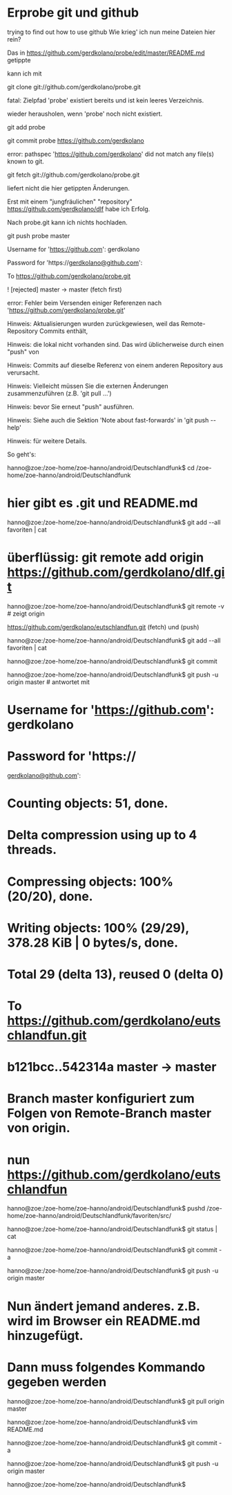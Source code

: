 Erprobe git und github
=====
trying to find out how to use github Wie krieg' ich nun meine Dateien hier rein?

Das in https://github.com/gerdkolano/probe/edit/master/README.md getippte

kann ich mit

  git clone git://github.com/gerdkolano/probe.git
  
  fatal: Zielpfad 'probe' existiert bereits und ist kein leeres Verzeichnis.
  
wieder herausholen, wenn 'probe' noch nicht existiert.

git add probe

git commit probe https://github.com/gerdkolano

error: pathspec 'https://github.com/gerdkolano' did not match any file(s) known to git.

git fetch git://github.com/gerdkolano/probe.git

liefert nicht die hier getippten Änderungen.

Erst mit einem "jungfräulichen" "repository" https://github.com/gerdkolano/dlf habe ich Erfolg.


Nach probe.git kann ich nichts hochladen.

git push probe master
 
Username for 'https://github.com': gerdkolano

Password for 'https://gerdkolano@github.com': 

To https://github.com/gerdkolano/probe.git

 ! [rejected]        master -> master (fetch first)

error: Fehler beim Versenden einiger Referenzen nach 'https://github.com/gerdkolano/probe.git'

Hinweis: Aktualisierungen wurden zurückgewiesen, weil das Remote-Repository Commits enthält,

Hinweis: die lokal nicht vorhanden sind. Das wird üblicherweise durch einen "push" von

Hinweis: Commits auf dieselbe Referenz von einem anderen Repository aus verursacht.

Hinweis: Vielleicht müssen Sie die externen Änderungen zusammenzuführen (z.B. 'git pull ...')

Hinweis: bevor Sie erneut "push" ausführen.

Hinweis: Siehe auch die Sektion 'Note about fast-forwards' in 'git push --help'

Hinweis: für weitere Details.

So geht's:

hanno@zoe:/zoe-home/zoe-hanno/android/Deutschlandfunk$ cd /zoe-home/zoe-hanno/android/Deutschlandfunk

# hier gibt es .git und README.md

hanno@zoe:/zoe-home/zoe-hanno/android/Deutschlandfunk$ git add --all favoriten  | cat

# überflüssig: git remote add origin https://github.com/gerdkolano/dlf.git

hanno@zoe:/zoe-home/zoe-hanno/android/Deutschlandfunk$ git remote -v # zeigt origin	

https://github.com/gerdkolano/eutschlandfun.git (fetch) und (push)

hanno@zoe:/zoe-home/zoe-hanno/android/Deutschlandfunk$ git add --all favoriten  | cat

hanno@zoe:/zoe-home/zoe-hanno/android/Deutschlandfunk$ git commit

hanno@zoe:/zoe-home/zoe-hanno/android/Deutschlandfunk$ git push -u origin master # antwortet mit

# Username for 'https://github.com': gerdkolano

# Password for 'https://

 gerdkolano@github.com':

# Counting objects: 51, done.

# Delta compression using up to 4 threads.

# Compressing objects: 100% (20/20), done.

# Writing objects: 100% (29/29), 378.28 KiB | 0 bytes/s, done.

# Total 29 (delta 13), reused 0 (delta 0)

# To https://github.com/gerdkolano/eutschlandfun.git

#    b121bcc..542314a  master -> master

# Branch master konfiguriert zum Folgen von Remote-Branch master von origin.

# nun https://github.com/gerdkolano/eutschlandfun

hanno@zoe:/zoe-home/zoe-hanno/android/Deutschlandfunk$ pushd /zoe-home/zoe-hanno/android/Deutschlandfunk/favoriten/src/

hanno@zoe:/zoe-home/zoe-hanno/android/Deutschlandfunk$ git status | cat

hanno@zoe:/zoe-home/zoe-hanno/android/Deutschlandfunk$ git commit -a

hanno@zoe:/zoe-home/zoe-hanno/android/Deutschlandfunk$ git push -u origin master

# Nun ändert jemand anderes. z.B. wird im Browser ein README.md hinzugefügt.

# Dann muss folgendes Kommando gegeben werden

hanno@zoe:/zoe-home/zoe-hanno/android/Deutschlandfunk$ git pull origin master

hanno@zoe:/zoe-home/zoe-hanno/android/Deutschlandfunk$ vim README.md

hanno@zoe:/zoe-home/zoe-hanno/android/Deutschlandfunk$ git commit -a

hanno@zoe:/zoe-home/zoe-hanno/android/Deutschlandfunk$ git push -u origin master

hanno@zoe:/zoe-home/zoe-hanno/android/Deutschlandfunk$ 

